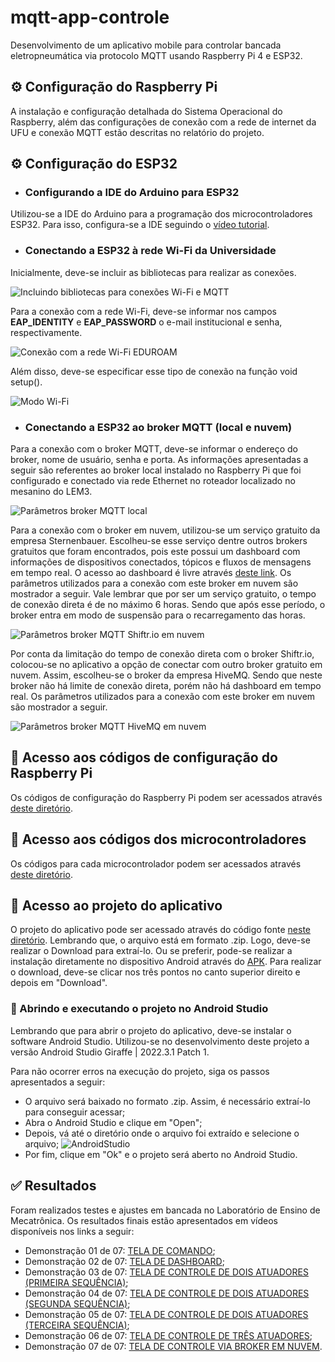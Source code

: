 # mqtt-app-controle
Desenvolvimento de um aplicativo mobile para controlar bancada eletropneumática via protocolo MQTT usando Raspberry Pi 4 e ESP32.

## ⚙️ Configuração do Raspberry Pi
A instalação e configuração detalhada do Sistema Operacional do Raspberry, além das configurações de conexão com a rede de internet da UFU e conexão MQTT estão descritas no relatório do projeto.

## ⚙️ Configuração do ESP32
- ### Configurando a IDE do Arduino para ESP32
Utilizou-se a IDE do Arduino para a programação dos microcontroladores ESP32. 
Para isso, configura-se a IDE seguindo o [vídeo tutorial](https://www.youtube.com/watch?v=ROkhP5oWRUU).

- ### Conectando a ESP32 à rede Wi-Fi da Universidade
Inicialmente, deve-se incluir as bibliotecas para realizar as conexões.

![Incluindo bibliotecas para conexões Wi-Fi e MQTT](https://github.com/MAPL-UFU/mqtt-app-controle/assets/73907821/f7da857d-bcb8-4a5a-95a0-6faa60595136)

Para a conexão com a rede Wi-Fi, deve-se informar nos campos **EAP_IDENTITY** e **EAP_PASSWORD** o e-mail institucional e senha, respectivamente.

![Conexão com a rede Wi-Fi EDUROAM](https://github.com/MAPL-UFU/mqtt-app-controle/assets/73907821/26c8c209-cff4-4741-9d72-54cc17907964)

Além disso, deve-se especificar esse tipo de conexão na função void setup().

![Modo Wi-Fi](https://github.com/MAPL-UFU/mqtt-app-controle/assets/73907821/e905ebf7-6603-48d4-8cca-37bd694703bb)

- ### Conectando a ESP32 ao broker MQTT (local e nuvem)

Para a conexão com o broker MQTT, deve-se informar o endereço do broker, nome de usuário, senha e porta. As informações apresentadas a seguir são referentes ao broker local instalado no Raspberry Pi que foi configurado e conectado via rede Ethernet no roteador localizado no mesanino do LEM3.

![Parâmetros broker MQTT local](https://github.com/MAPL-UFU/mqtt-app-controle/assets/73907821/d0319dd3-dd63-4e95-a009-d52a6f5f0b88)

Para a conexão com o broker em nuvem, utilizou-se um serviço gratuito da empresa Sternenbauer. Escolheu-se esse serviço dentre outros brokers gratuitos que foram encontrados, pois este possui um dashboard com informações de dispositivos conectados, tópicos e fluxos de mensagens em tempo real. O acesso ao dashboard é livre através [deste link](https://ufumapl.cloud.shiftr.io). Os parâmetros utilizados para a conexão com este broker em nuvem são mostrador a seguir. Vale lembrar que por ser um serviço gratuito, o tempo de conexão direta é de no máximo 6 horas. Sendo que após esse período, o broker entra em modo de suspensão para o recarregamento das horas. 

![Parâmetros broker MQTT Shiftr.io em nuvem](https://github.com/MAPL-UFU/mqtt-app-controle/assets/73907821/edc3e3e3-32e3-4258-8f95-63ca6b9287f6)

Por conta da limitação do tempo de conexão direta com o broker Shiftr.io, colocou-se no aplicativo a opção de conectar com outro broker gratuito em nuvem. Assim, escolheu-se o broker da empresa HiveMQ. Sendo que neste broker não há limite de conexão direta, porém não há dashboard em tempo real. Os parâmetros utilizados para a conexão com este broker em nuvem são mostrador a seguir.

![Parâmetros broker MQTT HiveMQ em nuvem](https://github.com/MAPL-UFU/mqtt-app-controle/assets/73907821/64c057dd-f54d-4341-89ce-7ecd7d2d8ab2)

## 📁 Acesso aos códigos de configuração do Raspberry Pi
Os códigos de configuração do Raspberry Pi podem ser acessados através [deste diretório](https://github.com/MAPL-UFU/mqtt-app-controle/tree/main/C%C3%93DIGOS%20RASPBERRY).

## 📁 Acesso aos códigos dos microcontroladores
Os códigos para cada microcontrolador podem ser acessados através [deste diretório](https://github.com/MAPL-UFU/mqtt-app-controle/tree/main/C%C3%93DIGOS%20ESP32).

## 📁 Acesso ao projeto do aplicativo
O projeto do aplicativo pode ser acessado através do código fonte [neste diretório](https://github.com/MAPL-UFU/mqtt-app-controle/blob/main/Aplicativo/Android%20Studio/MQTT-APP-AndroidStudio.zip). Lembrando que, o arquivo está em formato .zip. Logo, deve-se realizar o Download para extraí-lo. Ou se preferir, pode-se realizar a instalação diretamente no dispositivo Android através do [APK](https://github.com/MAPL-UFU/mqtt-app-controle/blob/main/Aplicativo/APK/MQTT-App-vFinal.apk). Para realizar o download, deve-se clicar nos três pontos no canto superior direito e depois em "Download".

### 📲 Abrindo e executando o projeto no Android Studio
Lembrando que para abrir o projeto do aplicativo, deve-se instalar o software Android Studio. Utilizou-se no desenvolvimento deste projeto a versão Android Studio Giraffe | 2022.3.1 Patch 1.

Para não ocorrer erros na execução do projeto, siga os passos apresentados a seguir:
- O arquivo será baixado no formato .zip. Assim, é necessário extraí-lo para conseguir acessar;
- Abra o Android Studio e clique em "Open";
- Depois, vá até o diretório onde o arquivo foi extraído e selecione o arquivo;
![AndroidStudio](https://github.com/MAPL-UFU/mqtt-app-controle/assets/73907821/a5fce767-d266-471e-bdf4-b0d8bb05983f)
- Por fim, clique em "Ok" e o projeto será aberto no Android Studio. 

## ✅ Resultados
Foram realizados testes e ajustes em bancada no Laboratório de Ensino de Mecatrônica.
Os resultados finais estão apresentados em vídeos disponíveis nos links a seguir:

- Demonstração 01 de 07: [TELA DE COMANDO](https://youtu.be/MyiuIrd5wE8);
- Demonstração 02 de 07: [TELA DE DASHBOARD](https://youtu.be/5tTWuPnENv8);
- Demonstração 03 de 07: [TELA DE CONTROLE DE DOIS ATUADORES (PRIMEIRA SEQUÊNCIA)](https://youtu.be/RBTWL6hKgfo);
- Demonstração 04 de 07: [TELA DE CONTROLE DE DOIS ATUADORES (SEGUNDA SEQUÊNCIA)](https://youtu.be/ZZiYtdUzc9o);
- Demonstração 05 de 07: [TELA DE CONTROLE DE DOIS ATUADORES (TERCEIRA SEQUÊNCIA)](https://youtu.be/LQ93bLfJFuQ);
- Demonstração 06 de 07: [TELA DE CONTROLE DE TRÊS ATUADORES](https://youtu.be/s2FILRrS43g);
- Demonstração 07 de 07: [TELA DE CONTROLE VIA BROKER EM NUVEM](https://youtu.be/ezOWhJ70hYo).
